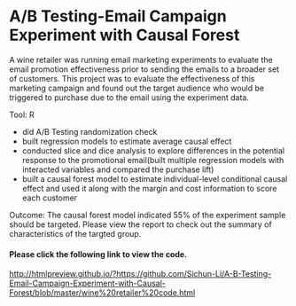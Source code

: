 # A/B Testing-Email Campaign Experiment with Causal Forest
A wine retailer was running email marketing experiments to evaluate the email promotion effectiveness prior to sending the emails to a broader set of customers. 
This project was to evaluate the effectiveness of this marketing campaign and found out the target audience who would be triggered to purchase due to 
the email using the experiment data.  <br>

Tool: R  <br>

* did A/B Testing randomization check 
* built regression models to estimate average causal effect
* conducted slice and dice analysis to explore differences in the potential response to the promotional email(built multiple regression models with interacted variables and compared the purchase lift)
* built a causal forest model to estimate individual-level conditional causal effect and used it along with the margin and cost information to score each customer 

Outcome: The causal forest model indicated 55% of the experiment sample should be targeted. Please view the report to check out the summary of characteristics of the targted group. 

#### Please click the following link to view the code. <br>
http://htmlpreview.github.io/?https://github.com/Sichun-Li/A-B-Testing-Email-Campaign-Experiment-with-Causal-Forest/blob/master/wine%20retailer%20code.html
 

